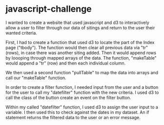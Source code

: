 # javascript-challenge

I wanted to create a website that used javascript and d3 to interactively allow a user to filter through our data of sitings and return to the user their wanted criteria. 

First, I had to create a function that used d3 to locate the part of the Index page ("tbody"). The function would then clear all previous data via "tr" (rows), in case there was another siting added. Then it would append rows by loooping through mapped arrays of the data. The function, "makeTable" would append a "tr" (row) and then each individual column. 

We then used a second function "pullTable" to map the data into arrays and call our "makeTable" function.

In order to create a filter function, I needed input from the user and a button for the user to call my "datefilter" function with the new criteria. I used d3 to call the class of the button create an event on the filter button.

Within my called "datefilter" function, I used d3 to assign the user input to a variable. I then used this to check against the dates in my dataset. An if statement returns the filtered data to the user or an error message.

